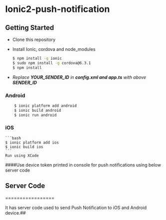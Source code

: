 # Ionic2-push-notification
## Getting Started

* Clone this repository

* Install Ionic, cordova and node_modules

    ```bash
    $ npm install -g ionic
    $ sudo npm install -g cordova@6.3.1
    $ npm install
    ```
  
* _Replace **YOUR_SENDER_ID** in **config.xml and app.ts** with above **SENDER_ID**_

### Android

```bash
    $ ionic platform add android
    $ ionic build android
    $ ionic run android
```

### iOS
    ```bash
    $ ionic platform add ios
    $ ionic build ios
    ```    
    Run using XCode


####Use device token printed in console for push notifications using below server code

 
## Server Code
=================

It has server code used to send Push Notification to iOS and Android device.## 
